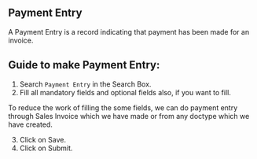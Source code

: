 ## Payment Entry

A Payment Entry is a record indicating that payment has been made for an invoice.

## Guide to make Payment Entry:

1. Search ```Payment Entry``` in the Search Box.
2. Fill all mandatory fields and optional fields also, if you want to fill.

To reduce the work of filling the some fields, we can do payment entry through Sales Invoice which we have made or from any doctype which we have created.

3. Click on Save.
4. Click on Submit.
